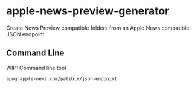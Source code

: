 # apple-news-preview-generator

Create News Preview compatible folders from an Apple News compatible JSON endpoint

## Command Line

WIP: Command line tool

`apng apple-news.com/patible/json-endpoint`
